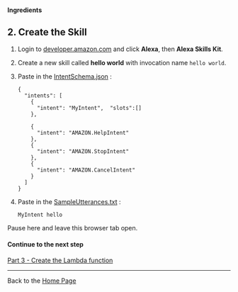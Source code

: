 #### Ingredients
## 2. Create the Skill <a id="title"></a>

1. Login to [developer.amazon.com](https://developer.amazon.com) and click **Alexa**, then **Alexa Skills Kit**.
1. Create a new skill called **hello world** with invocation name `hello world`.
1. Paste in the [IntentSchema.json](./speechAssets/IntentSchema.json) :
    ```
    {
      "intents": [
        {
          "intent": "MyIntent",  "slots":[]
        },
    
        {
          "intent": "AMAZON.HelpIntent"
        },
        {
          "intent": "AMAZON.StopIntent"
        },
        {
          "intent": "AMAZON.CancelIntent"
        }
      ]
    }
    ```
    
1. Paste in the [SampleUtterances.txt](speechAssets/SampleUtterances.txt) :
    ```
    MyIntent hello
    ```

Pause here and leave this browser tab open.

#### Continue to the next step

[Part 3 - Create the Lambda function](./PAGE3.md#title)

<hr />

Back to the [Home Page](../../README.md#title)
